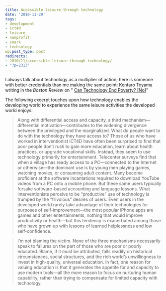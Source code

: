 ```yaml
---
title: Accessible leisure through technology
date: '2010-11-29'
tags:
- development
- ict4d
- leisure
- nonprofit
- snark
- technology
wp:post_type: post
redirects:
- 2010/11/accessible-leisure-through-technology/
- "?p=2313"
---
```


I always talk about technology as a multiplier of action; here is someone with better credentials than me making the same point: Kentaro Toyama writing in the _Boston Review_ on " [Can Technology End Poverty? [No]](http://www.bostonreview.net/BR35.6/toyama.php)"

The following excerpt touches upon how technology enables the developing world to experience the same leisure activities the developed world enjoys:

> Along with differential access and capacity, a third mechanism—differential motivation—contributes to the widening divergence between the privileged and the marginalized. What do people want to do with the technology they have access to? Those of us who have worked in interventionist ICT4D have often been surprised to find that poor people don’t rush to gain more education, learn about health practices, or upgrade vocational skills. Instead, they seem to use technology primarily for entertainment. Telecenter surveys find that when a village has ready access to a PC—connected to the Internet or otherwise—the dominant use is by young men playing games, watching movies, or consuming adult content. Many become proficient at the software incantations required to download YouTube videos from a PC onto a mobile phone. But these same users typically forsake software-based accounting and language lessons. What interventionists perceive to be “productive” use of technology is trumped by the “frivolous” desires of users. Even users in the developed world rarely take advantage of their technologies for purposes of self-improvement—the most popular iPhone apps are games and other entertainments, nothing that would improve productivity or health—but this tendency is exacerbated among those who have grown up with lessons of learned helplessness and low self-confidence.

>

> I’m not blaming the victim. None of the three mechanisms necessarily speak to failures on the part of those who are poor or poorly educated. Blame, if it must be attributed, falls readily on historical circumstances, social structures, and the rich world’s unwillingness to invest in high-quality, universal education. In fact, one reason for valuing education is that it generates the appetite for and capacity to use modern tools—all the more reason to focus on nurturing human capability, rather than trying to compensate for limited capacity with technology.
